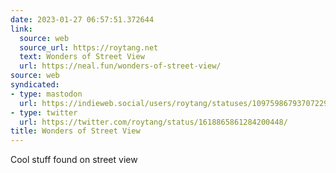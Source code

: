 ```yaml
---
date: 2023-01-27 06:57:51.372644
link:
  source: web
  source_url: https://roytang.net
  text: Wonders of Street View
  url: https://neal.fun/wonders-of-street-view/
source: web
syndicated:
- type: mastodon
  url: https://indieweb.social/users/roytang/statuses/109759867937072291
- type: twitter
  url: https://twitter.com/roytang/status/1618865861284200448/
title: Wonders of Street View
---
```


Cool stuff found on street view